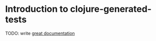 # Introduction to clojure-generated-tests

TODO: write [great documentation](http://jacobian.org/writing/what-to-write/)
